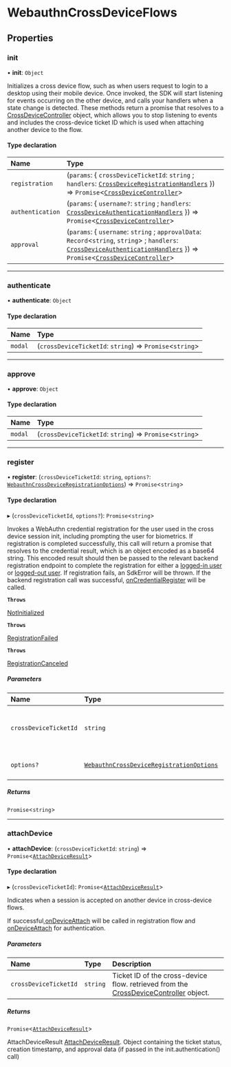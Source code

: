 
# WebauthnCrossDeviceFlows


## Properties

### init

• **init**: `Object`

Initializes a cross device flow, such as when users request to login to a desktop using their mobile device. Once invoked, the SDK will start listening for events occurring on the other device,
and calls your handlers when a state change is detected.
These methods return a promise that resolves to a [CrossDeviceController](CrossDeviceController.md) object, which allows you to stop listening to events and includes the cross-device ticket ID which is used when attaching another device to the flow.

#### Type declaration

| Name | Type |
| :------ | :------ |
| `registration` | (`params`: { `crossDeviceTicketId`: `string` ; `handlers`: [`CrossDeviceRegistrationHandlers`](CrossDeviceRegistrationHandlers.md)  }) => `Promise`<[`CrossDeviceController`](CrossDeviceController.md)\> |
| `authentication` | (`params`: { `username?`: `string` ; `handlers`: [`CrossDeviceAuthenticationHandlers`](CrossDeviceAuthenticationHandlers.md)  }) => `Promise`<[`CrossDeviceController`](CrossDeviceController.md)\> |
| `approval` | (`params`: { `username`: `string` ; `approvalData`: `Record`<`string`, `string`\> ; `handlers`: [`CrossDeviceAuthenticationHandlers`](CrossDeviceAuthenticationHandlers.md)  }) => `Promise`<[`CrossDeviceController`](CrossDeviceController.md)\> |

___

### authenticate

• **authenticate**: `Object`

#### Type declaration

| Name | Type |
| :------ | :------ |
| `modal` | (`crossDeviceTicketId`: `string`) => `Promise`<`string`\> |

___

### approve

• **approve**: `Object`

#### Type declaration

| Name | Type |
| :------ | :------ |
| `modal` | (`crossDeviceTicketId`: `string`) => `Promise`<`string`\> |

___

### register

• **register**: (`crossDeviceTicketId`: `string`, `options?`: [`WebauthnCrossDeviceRegistrationOptions`](WebauthnCrossDeviceRegistrationOptions.md)) => `Promise`<`string`\>

#### Type declaration

▸ (`crossDeviceTicketId`, `options?`): `Promise`<`string`\>

Invokes a WebAuthn credential registration for the user used in the cross device session init, including prompting the user for biometrics.
If registration is completed successfully, this call will return a promise that resolves to the credential result, which is an object encoded as a base64 string. This encoded result should then be passed to the relevant backend registration endpoint to complete the registration for either a [logged-in user](/openapi/user/backend-webauthn/#operation/webauthn-registration) or [logged-out user](/openapi/user/backend-webauthn/#operation/webauthn-registration-external).
If registration fails, an SdkError will be thrown.
If the backend registration call was successful, [onCredentialRegister](CrossDeviceRegistrationHandlers.md#oncredentialregister) will be called.

**`Throws`**

[NotInitialized](../enums/ErrorCode.md#notinitialized)

**`Throws`**

[RegistrationFailed](../enums/ErrorCode.md#registrationfailed)

**`Throws`**

[RegistrationCanceled](../enums/ErrorCode.md#registrationcanceled)

##### Parameters

| Name | Type | Description |
| :------ | :------ | :------ |
| `crossDeviceTicketId` | `string` | Ticket ID of the cross-device flow. retrieved from the [CrossDeviceController](CrossDeviceController.md) object. |
| `options?` | [`WebauthnCrossDeviceRegistrationOptions`](WebauthnCrossDeviceRegistrationOptions.md) | Additional configuration for registration flow |

##### Returns

`Promise`<`string`\>

___

### attachDevice

• **attachDevice**: (`crossDeviceTicketId`: `string`) => `Promise`<[`AttachDeviceResult`](AttachDeviceResult.md)\>

#### Type declaration

▸ (`crossDeviceTicketId`): `Promise`<[`AttachDeviceResult`](AttachDeviceResult.md)\>

Indicates when a session is accepted on another device in cross-device flows.

If successful,[onDeviceAttach](CrossDeviceRegistrationHandlers.md#ondeviceattach) will be called in registration flow and [onDeviceAttach](CrossDeviceAuthenticationHandlers.md#ondeviceattach) for authentication.

##### Parameters

| Name | Type | Description |
| :------ | :------ | :------ |
| `crossDeviceTicketId` | `string` | Ticket ID of the cross-device flow. retrieved from the [CrossDeviceController](CrossDeviceController.md) object. |

##### Returns

`Promise`<[`AttachDeviceResult`](AttachDeviceResult.md)\>


AttachDeviceResult [AttachDeviceResult](AttachDeviceResult.md). Object containing the ticket status, creation timestamp, and approval data (if passed in the init.authentication() call)

